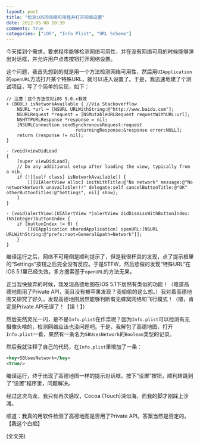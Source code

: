 ```yaml
---
layout: post
title: "检测iOS的网络可用性并打开网络设置"
date: 2012-05-08 10:39
comments: true
categories: ["iOS", "Info Plist", "URL Scheme"]
---
```


今天接到个需求，要求程序能够检测网络可用性，并在没有网络可用的时候能够弹出对话框，并允许用户点击按钮打开网络设置。

这个问题，我首先想到的就是用一个方法检测网络可用性，然后用`UIApplication`的`openURL`方法打开某个特殊URL，就可以进入设置了。于是，我迅速地建了个测试项目，写了个简单的实现，如下：
<!-- more -->
``` objc
// 注意：这个方法仅对iOS 5.0.x有效
+ (BOOL) isNetworkAvailable { //Via Stackoverflow
    NSURL *url = [NSURL URLWithString:@"http://www.baidu.com"];
    NSURLRequest *request = [NSMutableURLRequest requestWithURL:url];
    NSHTTPURLResponse *response = nil;
    [NSURLConnection sendSynchronousRequest:request
                          returningResponse:&response error:NULL];
    return (response != nil);
}

- (void)viewDidLoad
{
    [super viewDidLoad];
    // Do any additional setup after loading the view, typically from a nib.
    if (![[self class] isNetworkAvailable]) {
        [[[UIAlertView alloc] initWithTitle:@"No network" message:@"No networkNetwork unavailable!!!" delegate:self cancelButtonTitle:@"OK" otherButtonTitles:@"Settings", nil] show];
    }
}

- (void)alertView:(UIAlertView *)alertView didDismissWithButtonIndex:(NSInteger)buttonIndex {
    if (buttonIndex != 0) {
        [[UIApplication sharedApplication] openURL:[NSURL URLWithString:@"prefs:root=General&path=Network"]];
    }
}
```

编译运行之后，网络不可用倒是顺利提示了，但是我很杯具的发现，点了提示框里的“Settings”按钮之后完全没有反应。于是STFW，然后悲催的发现“特殊URL”在iOS 5.1里已经失效。多方搜索基于`openURL`的方法无果。

正当我快放弃的时候，我发现高德地图在iOS 5.1下居然有类似的功能！（难道高德地图用了Private API，而且没有被苹果发现？我偷偷的这么想。）我对着高德地图又研究了好久，发现高德地图居然能够判断有无蜂窝网络和飞行模式！（嗯，肯定是Private API无误了！【误！】）

然后突然灵光一闪，是不是`Info.plist`在作祟呢？因为`Info.plist`可以检测有无摄像头啥的，检测网络应该也没问题吧。于是，我解包了高德地图，打开`Info.plist`一看，果然有一条名为`SBUsesNetwork`的`Boolean`类型的记录。

然后我就注释了自己的代码，在`Info.plist`里增加了一条：

```xml
<key>SBUsesNetwork</key>
<true/>
```

编译运行，终于出现了高德地图一样的提示对话框。按下“设置”按钮，顺利转跳到了“设置”程序里，问题解决。

经过这次乌龙，我只有再次感叹，Cocoa (Touch)深似海，而我的脚才刚踩上沙滩。

顺道：我真的用软件检测了高德地图是否用了Private API。答案当然是否定的。【我这个白痴】

(全文完)